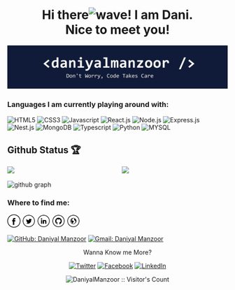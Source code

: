 <h1 align="center">Hi there<img alt="wave" src="https://emojis.slackmojis.com/emojis/images/1588177020/8809/wave_hello.gif?1588177020" width="35">! I am Dani.<br> Nice to meet you!</h1>
<img src="https://raw.githubusercontent.com/DaniyalManzoor/DaniyalManzoor/master/banner.png" alt="Banner about Arturs Smirnovs">

<h3>Languages I am currently playing around with:</h3>

<img alt="HTML5" src="https://img.shields.io/badge/html5-20232a?style=for-the-badge&logo=html5&logoColor=20232a&labelColor=58a6ff" height="35"> <img alt="CSS3" src="https://img.shields.io/badge/css3-20232a?style=for-the-badge&logo=css3&logoColor=20232a&labelColor=58a6ff" height="35"> <img alt="Javascript" src="https://img.shields.io/badge/Javascript-20232a?style=for-the-badge&logo=javascript&logoColor=20232a&labelColor=58a6ff" height="35"> <img alt="React.js" src="https://img.shields.io/badge/React.js-20232a?style=for-the-badge&logo=react&logoColor=20232a&labelColor=58a6ff" height="35"> <img alt="Node.js" src="https://img.shields.io/badge/Node.js-20232a?style=for-the-badge&logo=Node.js&logoColor=20232a&labelColor=58a6ff" height="35"> <img alt="Express.js" src="https://img.shields.io/badge/Express.js-20232a?style=for-the-badge&logo=express&logoColor=20232a&labelColor=58a6ff" height="35"> <img alt="Nest.js" src="https://img.shields.io/badge/Nest.js-20232a?style=for-the-badge&logo=Nestjs&logoColor=20232a&labelColor=58a6ff" height="35"> <img alt="MongoDB" src="https://img.shields.io/badge/-MongoDB-20232a?style=for-the-badge&logo=MongoDB&logoColor=20232a&labelColor=58a6ff" height="35"> <img alt="Typescript" src="https://img.shields.io/badge/-typescript-20232a?style=for-the-badge&logo=typescript&logoColor=20232a&labelColor=58a6ff" height="35"> <img alt="Python" src="https://img.shields.io/badge/-Python-20232a?style=for-the-badge&logo=Python&logoColor=20232a&labelColor=58a6ff" height="35"> <img alt="MYSQL" src="https://img.shields.io/badge/-MySql-20232a?style=for-the-badge&logo=mysql&logoColor=20232a&labelColor=58a6ff" height="35">

## Github Status 🏆

<img  src="https://github-readme-stats.vercel.app/api?username=DaniyalManzoor&count_private=true&show_icons=true&hide_border=true&theme=react" width="48%" align="right" >
<img  src="https://github-readme-streak-stats.herokuapp.com/?user=DaniyalManzoor&theme=react" width="48%" >
<br>

![github graph](https://activity-graph.herokuapp.com/graph?username=DaniyalManzoor&theme=react-dark)
<br>


<h3>Where to find me:</h3>

<a href="https://www.facebook.com/dani075" target="_blank"><img src="https://raw.githubusercontent.com/DaniyalManzoor/DaniyalManzoor/master/fb.png" alt="Facebook" width="30"></a>
<a href="https://twitter.com/daniyalmanzoo28" target="_blank"><img src="https://raw.githubusercontent.com/DaniyalManzoor/DaniyalManzoor/master/tw.png" alt="Twitter" width="30"></a>
<a href="https://www.linkedin.com/in/daniyalmanzoor/" target="_blank"><img src="https://raw.githubusercontent.com/DaniyalManzoor/DaniyalManzoor/master/in.png" alt="LinkedIn" width="30"></a>
<a href="https://github.com/DaniyalManzoor" target="_blank"><img src="https://raw.githubusercontent.com/DaniyalManzoor/DaniyalManzoor/master/git.png" alt="GitHub" width="30"></a>
<a href="https://github.com/DaniyalManzoor" target="_blank"><img src="https://raw.githubusercontent.com/DaniyalManzoor/DaniyalManzoor/master/www.png" alt="Website" width="30"></a>

[![GitHub: Daniyal Manzoor](https://img.shields.io/github/followers/DaniyalManzoor?label=follow&style=social)](https://github.com/DaniyalManzoor)
[![Gmail: Daniyal Manzoor](https://img.shields.io/badge/gmail-%23D14836.svg?&style=plastic&logo=gmail&logoColor=white)](mailto:daniyalmanzoor28@gmail.com)

<p align="center">Wanna Know me More?</p>

<p align="center">

<a href="https://twitter.com/daniyalmanzoo28">
<img src="https://img.shields.io/badge/-twitter-20232a?&logo=twitter&logoColor=20232a&labelColor=58a6ff" alt="Twitter" /></a> 
 
<a href="https://www.facebook.com/dani075">
<img src="https://img.shields.io/badge/-facebook-20232a?&logo=facebook&logoColor=20232a&labelColor=58a6ff" alt="Facebook" /></a> 

<a href="https://www.linkedin.com/in/daniyalmanzoor/">
<img src="https://img.shields.io/badge/-linkedin-20232a?&logo=linkedin&logoColor=20232a&labelColor=58a6ff" alt="LinkedIn"/></a>

</p>

<p align="center"><img src="https://visitor-badge.laobi.icu/badge?page_id=DaniyalManzoor.DaniyalManzoor" alt="DaniyalManzoor :: Visitor's Count" /></p>
